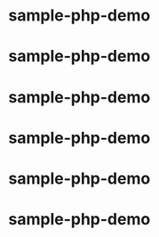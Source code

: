 # sample-php-demo
# sample-php-demo
# sample-php-demo
# sample-php-demo
# sample-php-demo
# sample-php-demo

